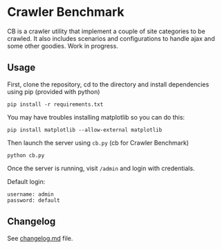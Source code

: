 # Crawler Benchmark
CB is a crawler utility that implement a couple of site categories to be crawled. It also includes scenarios and configurations to handle ajax and some other goodies. Work in progress.

## Usage

First, clone the repository, cd to the directory and install dependencies using pip (provided with python)

    pip install -r requirements.txt

You may have troubles installing matplotlib so you can do this:

    pip install matplotlib --allow-external matplotlib

Then launch the server using `cb.py` (cb for Crawler Benchmark)

    python cb.py

Once the server is running, visit `/admin` and login with credentials.

Default login:

    username: admin
    password: default

## Changelog
See [changelog.md](./Changelog.md) file.